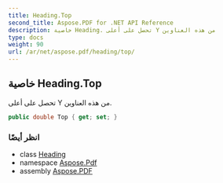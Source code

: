 ```yaml
---
title: Heading.Top
second_title: Aspose.PDF for .NET API Reference
description: خاصية Heading. تحصل على أعلى Y من هذه العناوين
type: docs
weight: 90
url: /ar/net/aspose.pdf/heading/top/
---
```

## خاصية Heading.Top

تحصل على أعلى Y من هذه العناوين.

```csharp
public double Top { get; set; }
```

### انظر أيضًا

* class [Heading](../)
* namespace [Aspose.Pdf](../../../aspose.pdf/)
* assembly [Aspose.PDF](../../../)